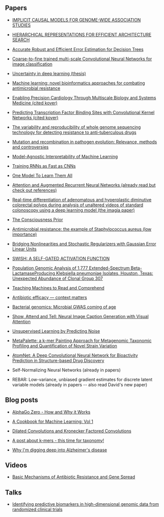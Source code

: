 ## Papers

* [IMPLICIT CAUSAL MODELS FOR
GENOME-WIDE ASSOCIATION STUDIES](https://arxiv.org/pdf/1710.10742.pdf)

* [HIERARCHICAL REPRESENTATIONS FOR EFFICIENT ARCHITECTURE SEARCH](https://arxiv.org/pdf/1711.00436.pdf)

* [Accurate Robust and Efficient Error Estimation for Decision Trees](http://proceedings.mlr.press/v48/fan16.pdf)

* [Coarse-to-fine trained multi-scale Convolutional Neural Networks for image classification](http://ieeexplore.ieee.org/document/7280542/)

* [Uncertainty in deep learning (thesis)](http://mlg.eng.cam.ac.uk/yarin/thesis/thesis.pdf)

* [Machine learning: novel bioinformatics approaches for combating antimicrobial resistance](https://www.ncbi.nlm.nih.gov/pubmed/28914640)

* [Enabling Precision Cardiology Through Multiscale Biology and Systems Medicine (cited kover)](https://ac.els-cdn.com/S2452302X17300876/1-s2.0-S2452302X17300876-main.pdf?_tid=8cdd0d46-ca11-11e7-abf3-00000aacb35e&acdnat=1510756418_2653b605a37125b87db7046fed40b8c1)

* [Predicting Transcription Factor Binding Sites with Convolutional Kernel Networks (cited kover)](https://hal.inria.fr/hal-01632912/document)

* [The variability and reproducibility of whole genome sequencing technology for detecting resistance to anti-tuberculous drugs](https://genomemedicine.biomedcentral.com/articles/10.1186/s13073-016-0385-x)

* [Mutation and recombination in pathogen evolution: Relevance, methods and controversies](http://www.sciencedirect.com/science/article/pii/S1567134817303350)

* [Model-Agnostic Interpretability of Machine Learning](https://arxiv.org/abs/1606.05386)

* [Training RNNs as Fast as CNNs](https://arxiv.org/pdf/1709.02755.pdf)

* [One Model To Learn Them All](https://arxiv.org/pdf/1706.05137.pdf)

* [Attention and Augmented Recurrent Neural Networks (already read but check out references)](https://distill.pub/2016/augmented-rnns/)

* [Real-time differentiation of adenomatous and hyperplastic diminutive colorectal polyps during analysis of unaltered videos of standard colonoscopy using a deep learning model (the imagia paper)](http://gut.bmj.com/content/gutjnl/early/2017/11/09/gutjnl-2017-314547.full.pdf)

* [The Consciousness Prior](https://arxiv.org/pdf/1709.08568.pdf)

* [Antimicrobial resistance: the example of Staphylococcus aureus (low importance)](https://www.ncbi.nlm.nih.gov/pmc/articles/PMC154455/)

* [Bridging Nonlinearities and Stochastic Regularizers with Gaussian Error Linear Units](https://arxiv.org/pdf/1606.08415.pdf)

* [SWISH: A SELF-GATED ACTIVATION FUNCTION](https://arxiv.org/pdf/1710.05941.pdf)

* [Population Genomic Analysis of 1,777 Extended-Spectrum Beta-LactamaseProducing Klebsiella pneumoniae Isolates, Houston, Texas: Unexpected Abundance of Clonal Group 307](http://mbio.asm.org/content/8/3/e00489-17.full.pdf)

* [Teaching Machines to Read and Comprehend](http://papers.nips.cc/paper/5945-teaching-machines-to-read-and-comprehend.pdf)

* [Antibiotic efficacy — context matters](http://www.sciencedirect.com/science/article/pii/S1369527417300863)

* [Bacterial genomics: Microbial GWAS coming of age](https://www.nature.com/articles/nmicrobiol201659)

* [Show, Attend and Tell: Neural Image Caption Generation with Visual Attention](https://arxiv.org/pdf/1502.03044.pdf)

* [Unsupervised Learning by Predicting Noise](https://arxiv.org/pdf/1704.05310.pdf)

* [MetaPalette: a k-mer Painting Approach for Metagenomic Taxonomic Profiling and Quantification of Novel Strain Variation](http://msystems.asm.org/content/1/3/e00020-16)

* [AtomNet: A Deep Convolutional Neural Network for Bioactivity Prediction in Structure-based Drug Discovery](https://arxiv.org/pdf/1510.02855.pdf)

* Self-Normalizing Neural Networks (already in papers)

* REBAR: Low-variance, unbiased gradient estimates for discrete latent variable models (already in papers -- also read David's new paper)




## Blog posts

* [AlphaGo Zero - How and Why it Works](http://tim.hibal.org/blog/alpha-zero-how-and-why-it-works/)

* [A Cookbook for Machine Learning: Vol 1](http://www.inference.vc/design-patterns/)

* [Dilated Convolutions and Kronecker Factored Convolutions](http://www.inference.vc/dilated-convolutions-and-kronecker-factorisation/)

* [A post about k-mers - this time for taxonomy!](http://ivory.idyll.org/blog/2017-something-about-kmers.html)

* [Why I'm digging deep into Alzheimer's disease](https://www.gatesnotes.com/Health/Digging-Deep-Into-Alzheimers?WT.mc_id=20171119163311_Alzheimers_BG-LI&WT.tsrc=BGLI&linkId=44907215)




## Videos

* [Basic Mechanisms of Antibiotic Resistance and Gene Spread](https://www.youtube.com/watch?v=U7Dshq5Npdg)






## Talks

* [Identifying predictive biomarkers in high-dimensional genomic data from randomized clinical trials](http://members.cbio.mines-paristech.fr/~jvert/talks/170915smb/smb.pdf)
